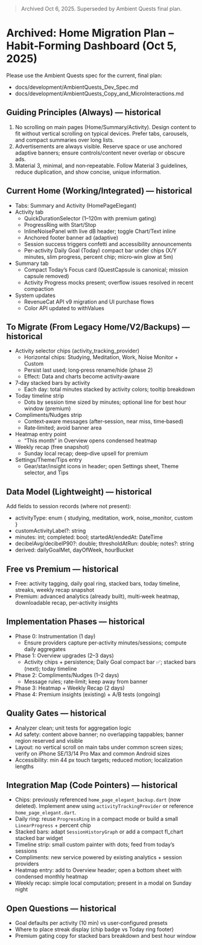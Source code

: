 > Archived Oct 6, 2025. Superseded by Ambient Quests final plan.

# Archived: Home Migration Plan – Habit‑Forming Dashboard (Oct 5, 2025)

Please use the Ambient Quests spec for the current, final plan:
- docs/development/AmbientQuests_Dev_Spec.md
- docs/development/AmbientQuests_Copy_and_MicroInteractions.md

## Guiding Principles (Always) — historical

1) No scrolling on main pages (Home/Summary/Activity). Design content to fit without vertical scrolling on typical devices. Prefer tabs, carousels, and compact summaries over long lists.
2) Advertisements are always visible. Reserve space or use anchored adaptive banners; ensure controls/content never overlap or obscure ads.
3) Material 3, minimal, and non‑repeatable. Follow Material 3 guidelines, reduce duplication, and show concise, unique information.

## Current Home (Working/Integrated) — historical

- Tabs: Summary and Activity (HomePageElegant)
- Activity tab
  - QuickDurationSelector (1–120m with premium gating)
  - ProgressRing with Start/Stop
  - InlineNoisePanel with live dB header; toggle Chart/Text inline
  - Anchored footer banner ad (adaptive)
  - Session success triggers confetti and accessibility announcements
  - Per-activity Daily Goal (Today) compact bar under chips (X/Y minutes, slim progress, percent chip; micro‑win glow at 5m)
- Summary tab
  - Compact Today’s Focus card (QuestCapsule is canonical; mission capsule removed)
  - Activity Progress mocks present; overflow issues resolved in recent compaction
- System updates
  - RevenueCat API v9 migration and UI purchase flows
  - Color API updated to withValues

## To Migrate (From Legacy Home/V2/Backups) — historical

- Activity selector chips (activity_tracking_provider)
  - Horizontal chips: Studying, Meditation, Work, Noise Monitor + Custom
  - Persist last used; long‑press rename/hide (phase 2)
  - Effect: Data and charts become activity‑aware
- 7‑day stacked bars by activity
  - Each day: total minutes stacked by activity colors; tooltip breakdown
- Today timeline strip
  - Dots by session time sized by minutes; optional line for best hour window (premium)
- Compliments/Nudges strip
  - Context‑aware messages (after‑session, near miss, time‑based)
  - Rate‑limited; avoid banner area
- Heatmap entry point
  - “This month” in Overview opens condensed heatmap
- Weekly recap (free snapshot)
  - Sunday local recap; deep‑dive upsell for premium
- Settings/Theme/Tips entry
  - Gear/star/insight icons in header; open Settings sheet, Theme selector, and Tips

## Data Model (Lightweight) — historical

Add fields to session records (where not present):
- activityType: enum { studying, meditation, work, noise_monitor, custom }
- customActivityLabel?: string
- minutes: int; completed: bool; startedAt/endedAt: DateTime
- decibelAvg/decibelP90?: double; thresholdAtRun: double; notes?: string
- derived: dailyGoalMet, dayOfWeek, hourBucket

## Free vs Premium — historical

- Free: activity tagging, daily goal ring, stacked bars, today timeline, streaks, weekly recap snapshot
- Premium: advanced analytics (already built), multi‑week heatmap, downloadable recap, per‑activity insights

## Implementation Phases — historical

- Phase 0: Instrumentation (1 day)
  - Ensure providers capture per‑activity minutes/sessions; compute daily aggregates
- Phase 1: Overview upgrades (2–3 days)
  - Activity chips + persistence; Daily Goal compact bar ✅; stacked bars (next); today timeline
- Phase 2: Compliments/Nudges (1–2 days)
  - Message rules; rate‑limit; keep away from banner
- Phase 3: Heatmap + Weekly Recap (2 days)
- Phase 4: Premium insights (existing) + A/B tests (ongoing)

## Quality Gates — historical

- Analyzer clean; unit tests for aggregation logic
- Ad safety: content above banner; no overlapping tappables; banner region reserved and visible
- Layout: no vertical scroll on main tabs under common screen sizes; verify on iPhone SE/13/14 Pro Max and common Android sizes
- Accessibility: min 44 px touch targets; reduced motion; localization lengths

## Integration Map (Code Pointers) — historical

- Chips: previously referenced `home_page_elegant_backup.dart` (now deleted). Implement anew using `activityTrackingProvider` or reference `home_page_elegant.dart`.
- Daily ring: reuse `ProgressRing` in a compact mode or build a small `LinearProgress` + percent chip
- Stacked bars: adapt `SessionHistoryGraph` or add a compact fl_chart stacked bar widget
- Timeline strip: small custom painter with dots; feed from today’s sessions
- Compliments: new service powered by existing analytics + session providers
- Heatmap entry: add to Overview header; open a bottom sheet with condensed monthly heatmap
- Weekly recap: simple local computation; present in a modal on Sunday night

## Open Questions — historical

- Goal defaults per activity (10 min) vs user‑configured presets
- Where to place streak display (chip badge vs Today ring footer)
- Premium gating copy for stacked bars breakdown and best hour window
